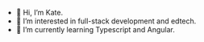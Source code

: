 - 👋 Hi, I’m Kate.
- 👀 I’m interested in full-stack development and edtech.
- 🌱 I’m currently learning Typescript and Angular.

<!---
kjb2104/kjb2104 is a ✨ special ✨ repository because its `README.md` (this file) appears on your GitHub profile.
You can click the Preview link to take a look at your changes.
--->
